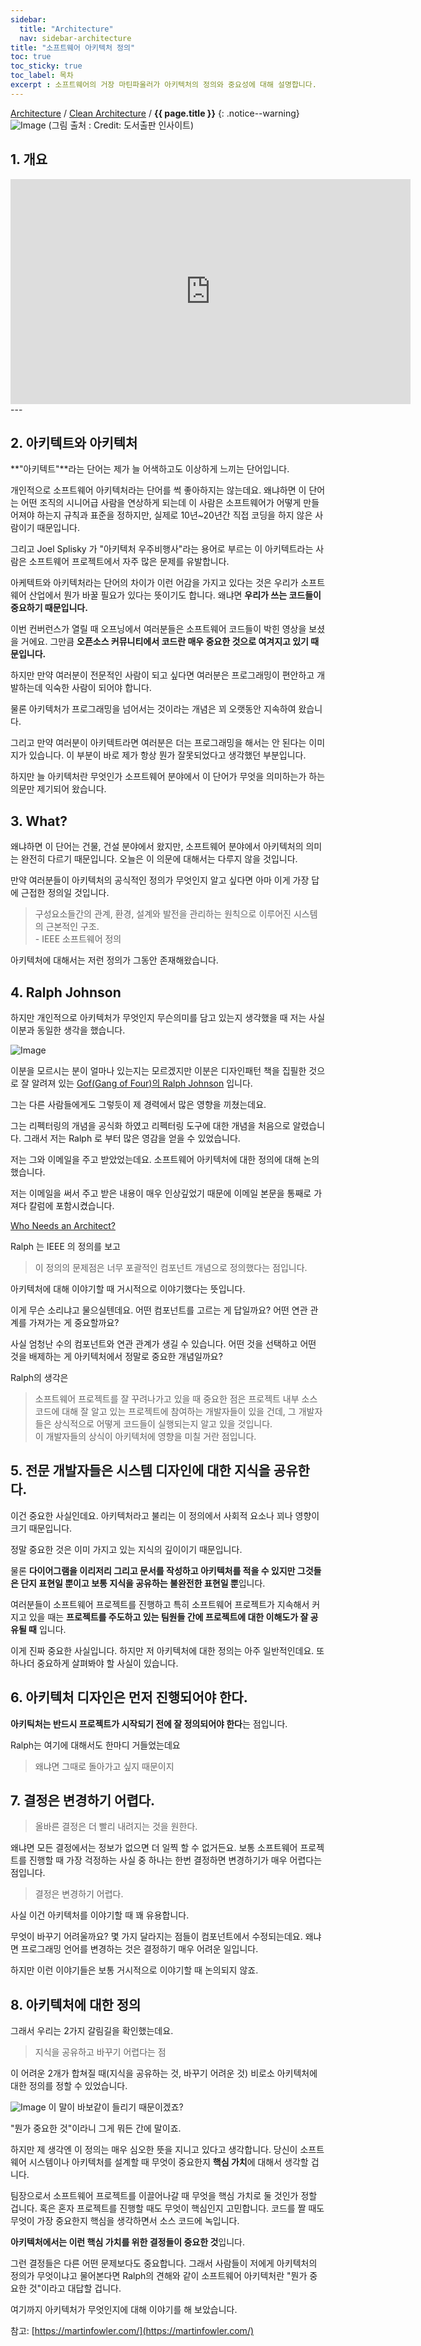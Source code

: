 ```yaml
---
sidebar:
  title: "Architecture"
  nav: sidebar-architecture
title: "소프트웨어 아키텍처 정의"
toc: true
toc_sticky: true
toc_label: 목차
excerpt : 소프트웨어의 거장 마틴파울러가 아키텍처의 정의와 중요성에 대해 설명합니다.
---
```

[Architecture](/architecture/) / [Clean Architecture](/architecture/clean-architecture/) / **{{ page.title }}**
{: .notice--warning}
![Image](https://img1.daumcdn.net/thumb/R1280x0/?scode=mtistory2&fname=https%3A%2F%2Fblog.kakaocdn.net%2Fdn%2FlxciD%2FbtqG3lIG6ym%2FkcSRUhV2779YNl8j0ELiO1%2Fimg.jpg)
(그림 출처 : Credit: 도서출판 인사이트)
## 1. 개요

<iframe width="640" height="360" src="https://www.youtube-nocookie.com/embed/4E1BHTvhB7Y" frameborder="0" allowfullscreen></iframe>
---

## 2. 아키텍트와 아키텍처
**"아키텍트"**라는 단어는 제가 늘 어색하고도 이상하게 느끼는 단어입니다.

개인적으로 소프트웨어 아키텍처라는 단어를 썩 좋아하지는 않는데요.
왜냐하면 이 단어는 어떤 조직의 시니어급 사람을 연상하게 되는데
이 사람은 소프트웨어가 어떻게 만들어져야 하는지 규칙과 표준을 정하지만, 실제로 10년~20년간 직접 코딩을 하지 않은 사람이기 때문입니다.

그리고 Joel Splisky 가 "아키텍처 우주비행사"라는 용어로 부르는 이 아키텍트라는 사람은
소프트웨어 프로젝트에서 자주 많은 문제를 유발합니다.

아케텍트와 아키텍처라는 단어의 차이가 이런 어감을 가지고 있다는 것은 우리가 소프트웨어 산업에서
뭔가 바꿀 필요가 있다는 뜻이기도 합니다.
왜냐면 **우리가 쓰는 코드들이 중요하기 때문입니다.**

이번 컨버런스가 열릴 때 오프닝에서 여러분들은 소프트웨어 코드들이 박힌 영상을 보셨을 거에요.
그만큼 **오픈소스 커뮤니티에서 코드란 매우 중요한 것으로 여겨지고 있기 때문입니다.**

하지만 만약 여러분이 전문적인 사람이 되고 싶다면 여러분은 프로그래밍이 편안하고 개발하는데 익숙한 사람이 되어야 합니다.

물론 아키텍처가 프로그래밍을 넘어서는 것이라는 개념은 꾀 오랫동안 지속하여 왔습니다.

그리고 만약 여러분이 아키텍트라면 여러분은 더는 프로그래밍을 해서는 안 된다는 이미지가 있습니다.
이 부분이 바로 제가 항상 뭔가 잘못되었다고 생각했던 부분입니다.

하지만 늘 아키텍처란 무엇인가 소프트웨어 분야에서 이 단어가 무엇을 의미하는가 하는 의문만 제기되어 왔습니다.

## 3. What?

왜냐하면 이 단어는 건물, 건설 분야에서 왔지만, 소프트웨어 분야에서 아키텍처의 의미는 완전히 다르기 때문입니다.
오늘은 이 의문에 대해서는 다루지 않을 것입니다.

만약 여러분들이 아키텍처의 공식적인 정의가 무엇인지 알고 싶다면 아마 이게 가장 답에 근접한 정의일 것입니다.

>구성요소들간의 관계, 환경, 설계와 발전을 관리하는 원칙으로 이루어진 시스템의 근본적인 구조.<br/>- IEEE 소프트웨어 정의

아키텍처에 대해서는 저런 정의가 그동안 존재해왔습니다.

## 4. Ralph Johnson
하지만 개인적으로 아키텍처가 무엇인지 무슨의미를 담고 있는지 생각했을 때 저는 사실 이분과 동일한 생각을 했습니다.

![Image](https://live.staticflickr.com/2331/1499817187_4d208050f1.jpg)

이분을 모르시는 분이 얼마나 있는지는 모르겠지만 이분은 디자인패턴 책을 집필한 것으로 잘 알려져 있는
[Gof(Gang of Four)의 Ralph Johnson](https://en.wikipedia.org/wiki/Ralph_Johnson_(computer_scientist)) 입니다.

그는 다른 사람들에게도 그렇듯이 제 경력에서 많은 영향을 끼쳤는데요.

그는 리펙터링의 개념을 공식화 하였고 리펙터링 도구에 대한 개념을 처음으로 알렸습니다.
그래서 저는 Ralph 로 부터 많은 영감을 얻을 수 있었습니다.

저는 그와 이메일을 주고 받았었는데요.
소프트웨어 아키텍처에 대한 정의에 대해 논의했습니다.

저는 이메일을 써서 주고 받은 내용이 매우 인상깊었기 때문에 이메일 본문을 통째로 가져다 칼럼에 포함시켰습니다.

[Who Needs an Architect?](http://martinfowler.com/ieeeSoftware/whoNeedsArchitect.pdf)


Ralph 는 IEEE 의 정의를 보고 
>이 정의의 문제점은 너무 포괄적인 컴포넌트 개념으로 정의했다는 점입니다.

아키텍처에 대해 이야기할 때 거시적으로 이야기했다는 뜻입니다.

이게 무슨 소리냐고 물으실텐데요. 어떤 컴포넌트를 고르는 게 답일까요? 어떤 연관 관계를 가져가는 게 중요할까요?

사실 엄청난 수의 컴포넌트와 연관 관계가 생길 수 있습니다.
어떤 것을 선택하고 어떤 것을 배제하는 게 아키텍처에서 정말로 중요한 개념일까요?

Ralph의 생각은 

>소프트웨어 프로젝트를 잘 꾸려나가고 있을 때 중요한 점은 프로젝트 내부 소스 코드에 대해 잘 알고 있는 프로젝트에 참여하는 개발자들이 있을 건데, 그 개발자들은 상식적으로 어떻게 코드들이 실행되는지 알고 있을 것입니다.<br/>이 개발자들의 상식이 아키텍처에 영향을 미칠 거란 점입니다.


## 5. 전문 개발자들은 시스템 디자인에 대한 지식을 공유한다.

이건 중요한 사실인데요. 아키텍처라고 불리는 이 정의에서 사회적 요소나 꾀나 영향이 크기 때문입니다.

정말 중요한 것은 이미 가지고 있는 지식의 깊이이기 때문입니다.

물론 **다이어그램을 이리저리 그리고 문서를 작성하고 아키텍처를 적을 수 있지만 그것들은 단지 표현일 뿐이고 보통 지식을 공유하는 불완전한 표현일 뿐**입니다.

여러분들이 소프트웨어 프로젝트를 진행하고 특히 소프트웨어 프로젝트가 지속해서 커지고 있을 때는 **프로젝트를 주도하고 있는 팀원들 간에 프로젝트에 대한 이해도가 잘 공유될 때** 입니다.

이게 진짜 중요한 사실입니다. 하지만 저 아키텍처에 대한 정의는 아주 일반적인데요. 또 하나더 중요하게 살펴봐야 할 사실이 있습니다.

## 6. 아키텍처 디자인은 먼저 진행되어야 한다.
**아키틱처는 반드시 프로젝트가 시작되기 전에 잘 정의되어야 한다**는 점입니다.

Ralph는 여기에 대해서도 한마디 거들었는데요
>왜냐면 그때로 돌아가고 싶지 때문이지

## 7. 결정은 변경하기 어렵다.
>올바른 결정은 더 빨리 내려지는 것을 원한다.

왜냐면 모든 결정에서는 정보가 없으면 더 일찍 할 수 없거든요. 보통 소프트웨어 프로젝트를 진행할 때 가장 걱정하는 사실 중 하나는 한번 결정하면 변경하기가 매우 어렵다는 점입니다.

>결정은 변경하기 어렵다.

사실 이건 아키텍처를 이야기할 때 꽤 유용합니다.

무엇이 바꾸기 어려울까요?
몇 가지 달라지는 점들이 컴포넌트에서 수정되는데요.
왜냐면 프로그래밍 언어를 변경하는 것은 결정하기 매우 어려운 일입니다.

하지만 이런 이야기들은 보통 거시적으로 이야기할 때 논의되지 않죠.

## 8. 아키텍처에 대한 정의
그래서 우리는 2가지 갈림길을 확인했는데요.
>지식을 공유하고 바꾸기 어렵다는 점 

이 어려운 2개가 합쳐질 때(지식을 공유하는 것, 바꾸기 어려운 것) 비로소 아키텍처에 대한 정의를 정할 수 있었습니다.

![Image](https://drive.google.com/uc?export=view&id=1dO3Q6yLIWABUSd67Cm0n_fLjJqvNBNWn)
이 말이 바보같이 들리기 때문이겠죠?

"뭔가 중요한 것"이라니 그게 뭐든 간에 말이죠.

하지만 제 생각엔 이 정의는 매우 심오한 뜻을 지니고 있다고 생각합니다.
당신이 소프트웨어 시스템이나 아키텍처를 설계할 때 무엇이 중요한지 **핵심 가치**에 대해서 생각할 겁니다.

팀장으로서 소프트웨어 프로젝트를 이끌어나갈 때 무엇을 핵심 가치로 둘 것인가 정할 겁니다.
혹은 혼자 프로젝트를 진행할 때도 무엇이 핵심인지 고민합니다.
코드를 짤 때도 무엇이 가장 중요한지 핵심을 생각하면서 소스 코드에 녹입니다.

**아키텍처에서는 이런 핵심 가치를 위한 결정들이 중요한 것**입니다.

그런 결정들은 다른 어떤 문제보다도 중요합니다.
그래서 사람들이 저에게 아키텍처의 정의가 무엇이냐고 물어본다면 Ralph의 견해와 같이 소프트웨어 아키텍처란 "뭔가 중요한 것"이라고 대답할 겁니다.

여기까지 아키텍처가 무엇인지에 대해 이야기를 해 보았습니다.

참고: [https://martinfowler.com/](https://martinfowler.com/)

